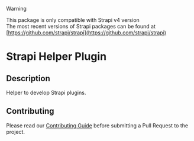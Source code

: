> [!WARNING]
> This package is only compatible with Strapi v4 version <br/>
> The most recent versions of Strapi packages can be found at [https://github.com/strapi/strapi](https://github.com/strapi/strapi)

# Strapi Helper Plugin

## Description

Helper to develop Strapi plugins.

## Contributing

Please read our [Contributing Guide](../../../CONTRIBUTING.md) before submitting a Pull Request to the project.

